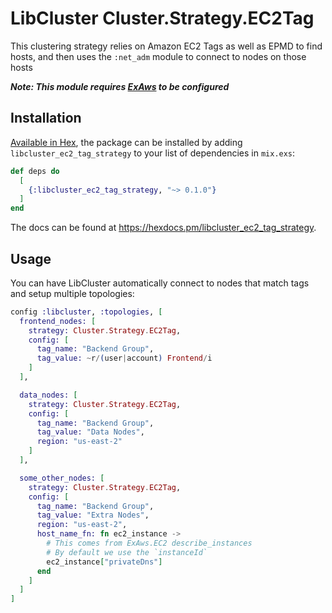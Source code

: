 # LibCluster Cluster.Strategy.EC2Tag
This clustering strategy relies on Amazon EC2 Tags as well as EPMD to find hosts, and then uses
the `:net_adm` module to connect to nodes on those hosts

***Note: This module requires [ExAws](https://github.com/ex-aws/ex_aws) to be configured***

## Installation

[Available in Hex](https://hex.pm/docs/libcluster_ec2_taag_strategy), the package can be installed
by adding `libcluster_ec2_tag_strategy` to your list of dependencies in `mix.exs`:

```elixir
def deps do
  [
    {:libcluster_ec2_tag_strategy, "~> 0.1.0"}
  ]
end
```

The docs can be found at <https://hexdocs.pm/libcluster_ec2_tag_strategy>.


## Usage
You can have LibCluster automatically connect to nodes that match tags and setup multiple
topologies:

```elixir
config :libcluster, :topologies, [
  frontend_nodes: [
    strategy: Cluster.Strategy.EC2Tag,
    config: [
      tag_name: "Backend Group",
      tag_value: ~r/(user|account) Frontend/i
    ]
  ],

  data_nodes: [
    strategy: Cluster.Strategy.EC2Tag,
    config: [
      tag_name: "Backend Group",
      tag_value: "Data Nodes",
      region: "us-east-2"
    ]
  ],

  some_other_nodes: [
    strategy: Cluster.Strategy.EC2Tag,
    config: [
      tag_name: "Backend Group",
      tag_value: "Extra Nodes",
      region: "us-east-2",
      host_name_fn: fn ec2_instance ->
        # This comes from ExAws.EC2 describe_instances
        # By default we use the `instanceId`
        ec2_instance["privateDns"]
      end
    ]
  ]
]
```
